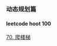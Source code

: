 ### 动态规划篇
#### leetcode hoot 100
[70. 爬楼梯](https://github.com/cyh756085049/web-system/blob/main/algorithms/leetcode/dp/climbStairs.js)
